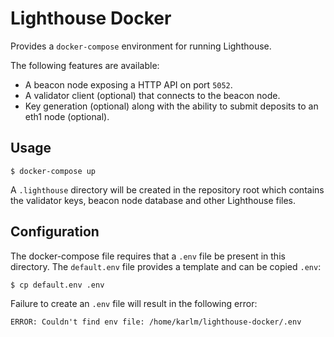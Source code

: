 # Lighthouse Docker

Provides a `docker-compose` environment for running Lighthouse.

The following features are available:

- A beacon node exposing a HTTP API on port `5052`.
- A validator client (optional) that connects to the beacon node.
- Key generation (optional) along with the ability to submit deposits to an
	eth1 node (optional).

## Usage

`$ docker-compose up`

A `.lighthouse` directory will be created in the repository root which contains
the validator keys, beacon node database and other Lighthouse files.

## Configuration

The docker-compose file requires that a `.env` file be present in this
directory. The `default.env` file provides a template and can be copied `.env`:

```bash
$ cp default.env .env
```

Failure to create an `.env` file will result in the following error:

```
ERROR: Couldn't find env file: /home/karlm/lighthouse-docker/.env
```
